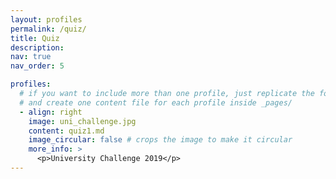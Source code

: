```yaml
---
layout: profiles
permalink: /quiz/
title: Quiz
description:
nav: true
nav_order: 5

profiles:
  # if you want to include more than one profile, just replicate the following block
  # and create one content file for each profile inside _pages/
  - align: right
    image: uni_challenge.jpg
    content: quiz1.md
    image_circular: false # crops the image to make it circular
    more_info: >
      <p>University Challenge 2019</p>
---
```

